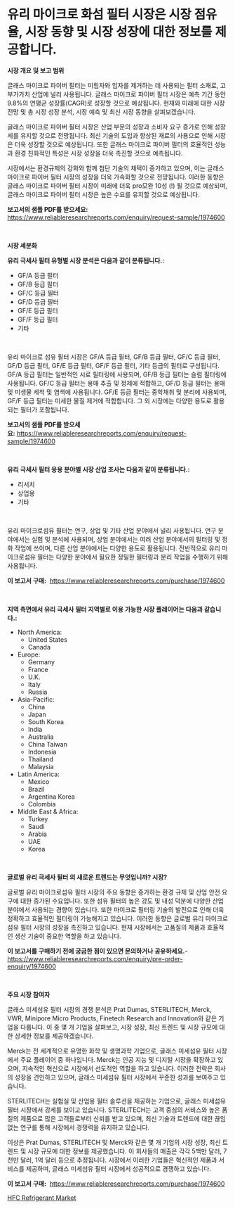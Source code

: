<p><h1>유리 마이크로 화섬 필터 시장은 시장 점유율, 시장 동향 및 시장 성장에 대한 정보를 제공합니다.</h1></p><p><strong>시장 개요 및 보고 범위</strong></p>
<p><p>글래스 마이크로 파이버 필터는 미립자와 입자를 제거하는 데 사용되는 필터 소재로, 고부가가치 산업에 널리 사용됩니다. 글래스 마이크로 파이버 필터 시장은 예측 기간 동안 9.8%의 연평균 성장률(CAGR)로 성장할 것으로 예상됩니다. 현재와 미래에 대한 시장 전망 및 총 시장 성장 분석, 시장 예측 및 최신 시장 동향을 살펴보겠습니다.</p><p>글래스 마이크로 파이버 필터 시장은 산업 부문의 성장과 소비자 요구 증가로 인해 성장세를 유지할 것으로 전망됩니다. 최신 기술의 도입과 향상된 재료의 사용으로 인해 시장은 더욱 성장할 것으로 예상됩니다. 또한 글래스 마이크로 파이버 필터의 효율적인 성능과 환경 친화적인 특성은 시장 성장을 더욱 촉진할 것으로 예측됩니다.</p><p>시장에서는 환경규제의 강화와 함께 첨단 기술의 채택이 증가하고 있으며, 이는 글래스 마이크로 파이버 필터 시장의 성장을 더욱 가속화할 것으로 전망됩니다. 이러한 동향은 글래스 마이크로 파이버 필터 시장이 미래에 더욱 pro모완 10성 (!) 될 것으로 예상되며, 글래스 마이크로 파이버 필터 시장은 높은 수요를 유지할 것으로 예상됩니다.</p></p>
<p><strong>보고서의 샘플 PDF를 받으세요:</strong> <a href="https://www.reliableresearchreports.com/enquiry/request-sample/1974600">https://www.reliableresearchreports.com/enquiry/request-sample/1974600</a></p>
<p>&nbsp;</p>
<p><strong>시장 세분화</strong></p>
<p><strong>유리 극세사 필터 유형별 시장 분석은 다음과 같이 분류됩니다.:</strong></p>
<p><ul><li>GF/A 등급 필터</li><li>GF/B 등급 필터</li><li>GF/C 등급 필터</li><li>GF/D 등급 필터</li><li>GF/E 등급 필터</li><li>GF/F 등급 필터</li><li>기타</li></ul></p>
<p>&nbsp;</p>
<p><p>유리 마이크로 섬유 필터 시장은 GF/A 등급 필터, GF/B 등급 필터, GF/C 등급 필터, GF/D 등급 필터, GF/E 등급 필터, GF/F 등급 필터, 기타 등급의 필터로 구성됩니다. GF/A 등급 필터는 일반적인 시료 필터링에 사용되며, GF/B 등급 필터는 슬럼 필터링에 사용됩니다. GF/C 등급 필터는 용매 추출 및 정제에 적합하고, GF/D 등급 필터는 용매 및 미생물 세척 및 염색에 사용됩니다. GF/E 등급 필터는 중학채취 및 분리에 사용되며, GF/F 등급 필터는 미세한 물질 제거에 적합합니다. 그 외 시장에는 다양한 용도로 활용되는 필터가 포함됩니다.</p></p>
<p><strong>보고서의 샘플 PDF를 받으세요:</strong>&nbsp;<a href="https://www.reliableresearchreports.com/enquiry/request-sample/1974600">https://www.reliableresearchreports.com/enquiry/request-sample/1974600</a></p>
<p>&nbsp;</p>
<p><strong> 유리 극세사 필터 응용 분야별 시장 산업 조사는 다음과 같이 분류됩니다.:</strong></p>
<p><ul><li>리서치</li><li>상업용</li><li>기타</li></ul></p>
<p>&nbsp;</p>
<p><p>유리 마이크로섬유 필터는 연구, 상업 및 기타 산업 분야에서 널리 사용됩니다. 연구 분야에서는 실험 및 분석에 사용되며, 상업 분야에서는 여러 산업 분야에서의 필터링 및 정화 작업에 쓰이며, 다른 산업 분야에서는 다양한 용도로 활용됩니다. 전반적으로 유리 마이크로섬유 필터는 다양한 분야에서 필요한 정밀한 필터링과 분리 작업을 수행하기 위해 사용됩니다.</p></p>
<p><strong>이 보고서 구매:</strong>&nbsp; <a href="https://www.reliableresearchreports.com/purchase/1974600">https://www.reliableresearchreports.com/purchase/1974600</a></p>
<p>&nbsp;</p>
<p><strong>지역 측면에서 유리 극세사 필터 지역별로 이용 가능한 시장 플레이어는 다음과 같습니다.:</strong></p>
<p><ul>
    <li>
        North America:
        <ul>
            <li>United States</li>
            <li>Canada</li>
        </ul>
    </li>
    <li>
        Europe:
        <ul>
            <li>Germany</li>
            <li>France</li>
            <li>U.K.</li>
            <li>Italy</li>
            <li>Russia</li>
        </ul>
    </li>
    <li>
        Asia-Pacific:
        <ul>
            <li>China</li>
            <li>Japan</li>
            <li>South Korea</li>
            <li>India</li>
            <li>Australia</li>
            <li>China Taiwan</li>
            <li>Indonesia</li>
            <li>Thailand</li>
            <li>Malaysia</li>
        </ul>
    </li>
    <li>
        Latin America:
        <ul>
            <li>Mexico</li>
            <li>Brazil</li>
            <li>Argentina Korea</li>
            <li>Colombia</li>
        </ul>
    </li>
    <li>
        Middle East & Africa:
        <ul>
            <li>Turkey</li>
            <li>Saudi</li>
            <li>Arabia</li>
            <li>UAE</li>
            <li>Korea</li>
        </ul>
    </li>
    </ul></p>
<p>&nbsp;</p>
<p><strong>글로벌 유리 극세사 필터 의 새로운 트렌드는 무엇입니까? 시장?</strong></p>
<p><p>글로벌 유리 마이크로섬유 필터 시장의 주요 동향은 증가하는 환경 규제 및 산업 안전 요구에 대한 증가된 수요입니다. 또한 섬유 필터의 높은 강도 및 내성 덕분에 다양한 산업 분야에서 사용되는 경향이 있습니다. 또한 마이크로 필터링 기술의 발전으로 인해 더욱 정확하고 효율적인 필터링이 가능해지고 있습니다. 이러한 동향은 글로벌 유리 마이크로섬유 필터 시장의 성장을 촉진하고 있습니다. 현재 시장에서는 고품질의 제품과 효율적인 생산 기술이 중요한 역할을 하고 있습니다.</p></p>
<p><strong>이 보고서를 구매하기 전에 궁금한 점이 있으면 문의하거나 공유하세요.</strong>- <a href="https://www.reliableresearchreports.com/enquiry/pre-order-enquiry/1974600">https://www.reliableresearchreports.com/enquiry/pre-order-enquiry/1974600</a></p>
<p>&nbsp;</p>
<p><strong>주요 시장 참여자</strong></p>
<p><p>글래스 미세섬유 필터 시장의 경쟁 분석은 Prat Dumas, STERLITECH, Merck, VWR, Minipore Micro Products, Finetech Research and Innovation와 같은 기업을 다룹니다. 이 중 몇 개 기업을 살펴보고, 시장 성장, 최신 트렌드 및 시장 규모에 대한 상세한 정보를 제공하겠습니다.</p><p>Merck는 전 세계적으로 유명한 화학 및 생명과학 기업으로, 글래스 미세섬유 필터 시장에서 주요 플레이어 중 하나입니다. Merck는 인공 지능 및 디지털 시장을 확장하고 있으며, 지속적인 혁신으로 시장에서 선도적인 역할을 하고 있습니다. 이러한 전략은 회사의 성장을 견인하고 있으며, 글래스 미세섬유 필터 시장에서 꾸준한 성과를 보여주고 있습니다.</p><p>STERLITECH는 실험실 및 산업용 필터 솔루션을 제공하는 기업으로, 글래스 미세섬유 필터 시장에서 강세를 보이고 있습니다. STERLITECH는 고객 중심의 서비스와 높은 품질의 제품으로 많은 고객들로부터 신뢰를 받고 있으며, 최신 기술과 트렌드에 대한 끊임없는 연구를 통해 시장에서 경쟁력을 유지하고 있습니다.</p><p>이상은 Prat Dumas, STERLITECH 및 Merck와 같은 몇 개 기업의 시장 성장, 최신 트렌드 및 시장 규모에 대한 정보를 제공했습니다. 이 회사들의 매출은 각각 5백만 달러, 7천만 달러, 1억 달러 등으로 추정됩니다. 시장에서 이러한 기업들은 혁신적인 제품과 서비스를 제공하며, 글래스 미세섬유 필터 시장에서 성공적으로 경쟁하고 있습니다.</p></p>
<p><strong>이 보고서 구매:</strong>&nbsp;&nbsp;<a href="https://www.reliableresearchreports.com/purchase/1974600">https://www.reliableresearchreports.com/purchase/1974600</a></p>
<p><p><a href="https://forested-sushi-9b0.notion.site/HFC-Refrigerant-Market-Research-Report-Reveals-The-Latest-Trends-And-Opportunities-of-this-Market-fo-76c4d6eec2a544ecac7ad49e801b77ef">HFC Refrigerant Market</a></p></p>
